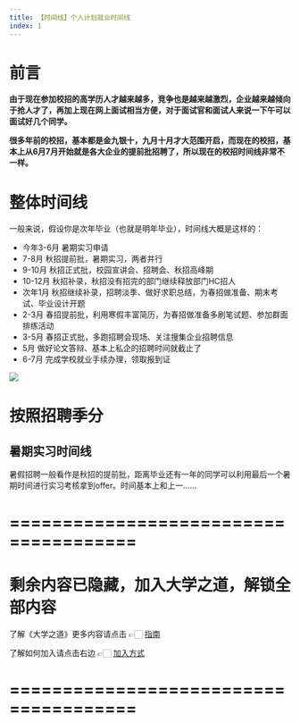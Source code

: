```yaml
---
title: 【时间线】个人计划就业时间线
index: 1
---
```


# 前言

**由于现在参加校招的高学历人才越来越多，竞争也是越来越激烈，企业越来越倾向于抢人才了，再加上现在网上面试相当方便，对于面试官和面试人来说一下午可以面试好几个同学。**

**很多年前的校招，基本都是金九银十，九月十月才大范围开启，而现在的校招，基本上从6月7月开始就是各大企业的提前批招聘了，所以现在的校招时间线非常不一样。**

# 整体时间线

一般来说，假设你是次年毕业（也就是明年毕业），时间线大概是这样的：

- 今年3-6月 暑期实习申请
- 7-8月 秋招提前批，暑期实习，两者并行
- 9-10月 秋招正式批，校园宣讲会、招聘会、秋招高峰期
- 10-12月 秋招补录，秋招没有招完的部门继续释放部门HC招人
- 次年1月 秋招继续补录，招聘淡季、做好求职总结，为春招做准备、期末考试、毕业设计开题
- 2-3月 春招提前批，利用寒假丰富简历，为春招做准备多刷笔试题、参加群面排练活动
- 3-5月 春招正式批，多跑招聘会现场、关注搜集企业招聘信息
- 5月 做好论文答辩、基本上私企的招聘时间就截止了
- 6-7月 完成学校就业手续办理，领取报到证

![](https://images-tomcode-1258913748.cos.ap-guangzhou.myqcloud.com/202305271945538.png)

# 按照招聘季分

## 暑期实习时间线

暑假招聘一般看作是秋招的提前批，距离毕业还有一年的同学可以利用最后一个暑期时间进行实习考核拿到offer。时间基本上和上一……

# ======================================

# 剩余内容已隐藏，加入大学之道，解锁全部内容

了解《大学之道》更多内容请点击 👉🏻 [指南](/pay/daxuezhidao)

了解如何加入请点击右边 👉🏻 [加入方式](/pay/jiaru)

# ======================================